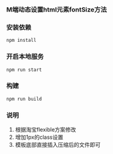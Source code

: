 ### M端动态设置html元素fontSize方法

### 安装依赖

	npm install

### 开启本地服务

	npm run start

### 构建

	npm run build
### 说明
1. 根据淘宝flexible方案修改
2. 增加1px的class设置
3. 模板底部直接插入压缩后的文件即可
